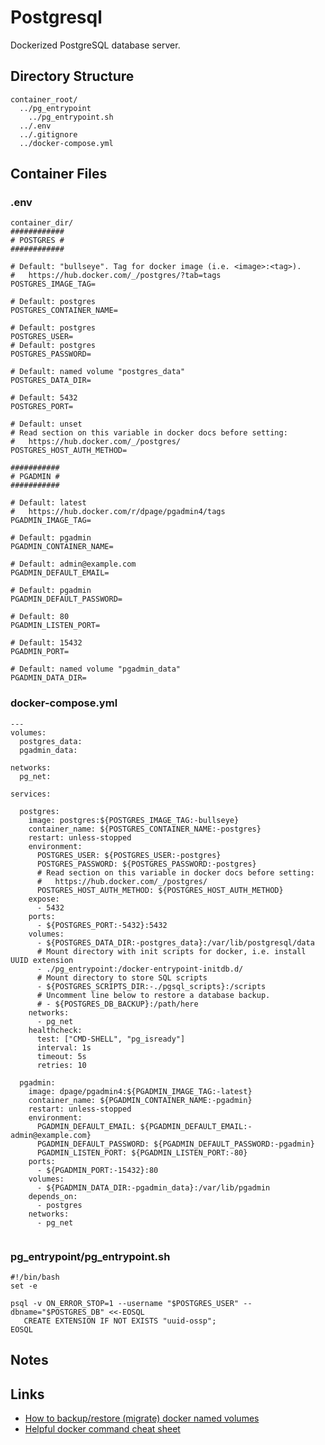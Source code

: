 # Postgresql

Dockerized PostgreSQL database server.

## Directory Structure

```text title="Container directory structure"
container_root/
  ../pg_entrypoint
    ../pg_entrypoint.sh
  ../.env
  ../.gitignore
  ../docker-compose.yml

```

## Container Files

### .env

```text title="postgresql .env" linenums="1"
container_dir/
############
# POSTGRES #
############

# Default: "bullseye". Tag for docker image (i.e. <image>:<tag>).
#   https://hub.docker.com/_/postgres/?tab=tags
POSTGRES_IMAGE_TAG=

# Default: postgres
POSTGRES_CONTAINER_NAME=

# Default: postgres
POSTGRES_USER=
# Default: postgres
POSTGRES_PASSWORD=

# Default: named volume "postgres_data"
POSTGRES_DATA_DIR=

# Default: 5432
POSTGRES_PORT=

# Default: unset
# Read section on this variable in docker docs before setting:
#   https://hub.docker.com/_/postgres/
POSTGRES_HOST_AUTH_METHOD=

###########
# PGADMIN #
###########

# Default: latest
#   https://hub.docker.com/r/dpage/pgadmin4/tags
PGADMIN_IMAGE_TAG=

# Default: pgadmin
PGADMIN_CONTAINER_NAME=

# Default: admin@example.com
PGADMIN_DEFAULT_EMAIL=

# Default: pgadmin
PGADMIN_DEFAULT_PASSWORD=

# Default: 80
PGADMIN_LISTEN_PORT=

# Default: 15432
PGADMIN_PORT=

# Default: named volume "pgadmin_data"
PGADMIN_DATA_DIR=

```

### docker-compose.yml

```text title="postgresql docker-compose.yml
---
volumes:
  postgres_data:
  pgadmin_data:

networks:
  pg_net:

services:

  postgres:
    image: postgres:${POSTGRES_IMAGE_TAG:-bullseye}
    container_name: ${POSTGRES_CONTAINER_NAME:-postgres}
    restart: unless-stopped
    environment:
      POSTGRES_USER: ${POSTGRES_USER:-postgres}
      POSTGRES_PASSWORD: ${POSTGRES_PASSWORD:-postgres}
      # Read section on this variable in docker docs before setting:
      #   https://hub.docker.com/_/postgres/
      POSTGRES_HOST_AUTH_METHOD: ${POSTGRES_HOST_AUTH_METHOD}
    expose:
      - 5432
    ports:
      - ${POSTGRES_PORT:-5432}:5432
    volumes:
      - ${POSTGRES_DATA_DIR:-postgres_data}:/var/lib/postgresql/data
      # Mount directory with init scripts for docker, i.e. install UUID extension
      - ./pg_entrypoint:/docker-entrypoint-initdb.d/
      # Mount directory to store SQL scripts
      - ${POSTGRES_SCRIPTS_DIR:-./pgsql_scripts}:/scripts
      # Uncomment line below to restore a database backup.
      # - ${POSTGRES_DB_BACKUP}:/path/here
    networks:
      - pg_net
    healthcheck:
      test: ["CMD-SHELL", "pg_isready"]
      interval: 1s
      timeout: 5s
      retries: 10

  pgadmin:
    image: dpage/pgadmin4:${PGADMIN_IMAGE_TAG:-latest}
    container_name: ${PGADMIN_CONTAINER_NAME:-pgadmin}
    restart: unless-stopped
    environment:
      PGADMIN_DEFAULT_EMAIL: ${PGADMIN_DEFAULT_EMAIL:-admin@example.com}
      PGADMIN_DEFAULT_PASSWORD: ${PGADMIN_DEFAULT_PASSWORD:-pgadmin}
      PGADMIN_LISTEN_PORT: ${PGADMIN_LISTEN_PORT:-80}
    ports:
      - ${PGADMIN_PORT:-15432}:80
    volumes:
      - ${PGADMIN_DATA_DIR:-pgadmin_data}:/var/lib/pgadmin
    depends_on:
      - postgres
    networks:
      - pg_net


```

### pg_entrypoint/pg_entrypoint.sh

```text title="pg_entrypoint.sh" linenums="1"
#!/bin/bash
set -e

psql -v ON_ERROR_STOP=1 --username "$POSTGRES_USER" --dbname="$POSTGRES_DB" <<-EOSQL
   CREATE EXTENSION IF NOT EXISTS "uuid-ossp";
EOSQL

```

## Notes

## Links

- [How to backup/restore (migrate) docker named volumes](https://www.youtube.com/watch?v=ZEy8iFbgbPA)
- [Helpful docker command cheat sheet](https://github.com/xcad2k/cheat-sheets/blob/main/infrastructure/docker/docker-cli.md)
